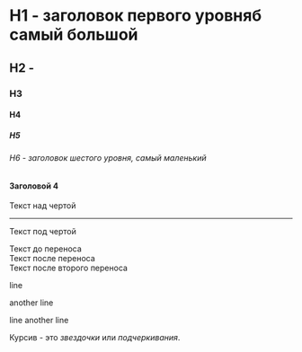# H1 - заголовок первого уровняб самый большой
## H2 - 
### H3
#### H4
##### H5
###### H6 - заголовок шестого уровня, самый маленький

#### Заголовой 4

Текст над чертой

---

Текст под чертой  

Текст до переноса  
Текст после переноса <br>
Текст после второго переноса  


line

another line

line
another line

Курсив - это *звездочки* или _подчеркивания_.



